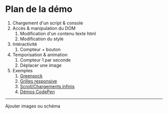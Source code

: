 # Plan de la démo

1. Chargement d'un script & console
2. Accès & manipulation du DOM
   1. Modification d'un contenu texte html
   2. Modification du style
3. Intéractivité
   1. Compteur + bouton
4. Temporisation & animation
   1. Compteur 1 par seconde
   2. Déplacer une image
5. Exemples
   1. [Greensock](https://greensock.com/)
   2. [Grilles responsive](https://isotope.metafizzy.co/)
   3. [Scroll/Chargements infinis](https://infinite-scroll.com/demo/full-page/)
   4. [Démos CodePen](https://freefrontend.com/anime-js-examples/)

---

Ajouter images ou schéma